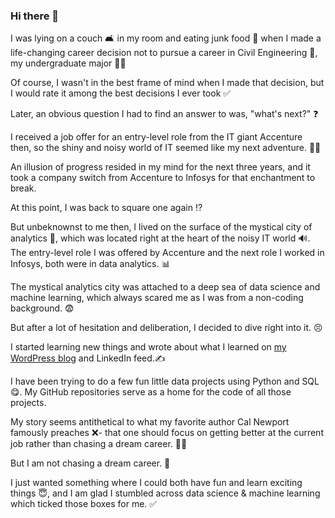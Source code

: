 ### Hi there 👋

I was lying on a couch 🛋 in my room and eating junk food 🍟 when I made a life-changing career decision not to pursue a career in Civil Engineering 🏦, my undergraduate major 👨‍🎓

Of course, I wasn't in the best frame of mind when I made that decision, but I would rate it among the best decisions I ever took ✅

Later, an obvious question I had to find an answer to was, "what's next?" ❓

I received a job offer for an entry-level role from the IT giant Accenture then, so the shiny and noisy world of IT seemed like my next adventure. 🏃‍♂️

An illusion of progress resided in my mind for the next three years, and it took a company switch from Accenture to Infosys for that enchantment to break. 

At this point, I was back to square one again ⁉

But unbeknownst to me then, I lived on the surface of the mystical city of analytics 🔮, which was located right at the heart of the noisy IT world 🔊. The entry-level role I was offered by Accenture and the next role I worked in Infosys, both were in data analytics. 📊 

The mystical analytics city was attached to a deep sea of data science and machine learning, which always scared me as I was from a non-coding background. 😨

But after a lot of hesitation and deliberation, I decided to dive right into it. 😣

I started learning new things and wrote about what I learned on [my WordPress blog](https://thedumbdatum.wordpress.com/) and LinkedIn feed.✍

I have been trying to do a few fun little data projects using Python and SQL 😋. My GitHub repositories serve as a home for the code of all those projects. 

My story seems antithetical to what my favorite author Cal Newport famously preaches ❌- that one should focus on getting better at the current job rather than chasing a dream career. 🤷‍♀️

But I am not chasing a dream career. 😬

I just wanted something where I could both have fun and learn exciting things 😇, and I am glad I stumbled across data science & machine learning which ticked those boxes for me. ✅


















